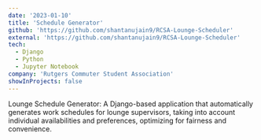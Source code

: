 ```yaml
---
date: '2023-01-10'
title: 'Schedule Generator'
github: 'https://github.com/shantanujain9/RCSA-Lounge-Scheduler'
external: 'https://github.com/shantanujain9/RCSA-Lounge-Scheduler'
tech:
  - Django
  - Python
  - Jupyter Notebook
company: 'Rutgers Commuter Student Association'
showInProjects: false
---
```


Lounge Schedule Generator: A Django-based application that automatically generates work schedules for lounge supervisors, taking into account individual availabilities and preferences, optimizing for fairness and convenience.
